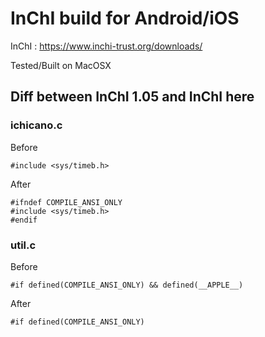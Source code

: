 # InChI build for Android/iOS

InChI : https://www.inchi-trust.org/downloads/ 


Tested/Built on MacOSX


## Diff between InChI 1.05 and InChI here
### ichicano.c
Before
```
#include <sys/timeb.h>
```

After
```
#ifndef COMPILE_ANSI_ONLY
#include <sys/timeb.h>
#endif
```

### util.c
Before
```
#if defined(COMPILE_ANSI_ONLY) && defined(__APPLE__)
```

After
```
#if defined(COMPILE_ANSI_ONLY)
```
